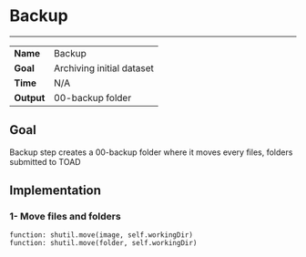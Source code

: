 # Backup
---

|                |                                                       |
|----------------|-------------------------------------------------------|
|**Name**        | Backup                                                |
|**Goal**        | Archiving initial dataset                             |
|**Time**        | N/A                                                   |
|**Output**      | 00-backup folder                                      |


## Goal

Backup step creates a 00-backup folder where it moves every files, folders submitted to TOAD


## Implementation

### 1- Move files and folders

```
function: shutil.move(image, self.workingDir)
function: shutil.move(folder, self.workingDir)
```




